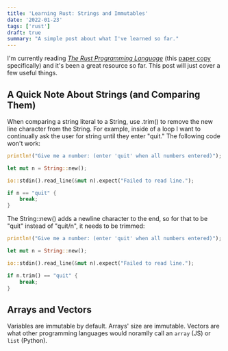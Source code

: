 ```yaml
---
title: 'Learning Rust: Strings and Immutables'
date: '2022-01-23'
tags: ['rust']
draft: true
summary: "A simple post about what I've learned so far."
---
```


I'm currently reading [_The Rust Programming Language_](https://doc.rust-lang.org/book/) (this [paper copy](https://nostarch.com/Rust2018) specifically) and it's been a great resource so far. This post will just cover a few useful things.

## A Quick Note About Strings (and Comparing Them)

When comparing a string literal to a String, use .trim() to remove the new line character from the String. For example, inside of a loop I want to continually ask the user for string until they enter "quit." The following code won't work:

```rust
println!("Give me a number: (enter 'quit' when all numbers entered)");

let mut n = String::new();

io::stdin().read_line(&mut n).expect("Failed to read line.");

if n == "quit" {
    break;
}
```

The String::new() adds a newline character to the end, so for that to be "quit" instead of "quit/n", it needs to be trimmed:

```rust
println!("Give me a number: (enter 'quit' when all numbers entered)");

let mut n = String::new();

io::stdin().read_line(&mut n).expect("Failed to read line.");

if n.trim() == "quit" {
    break;
}
```

## Arrays and Vectors

Variables are immutable by default. Arrays' size are immutable. Vectors are what other programming languages would noramlly call an `array` (JS) or `list` (Python).
